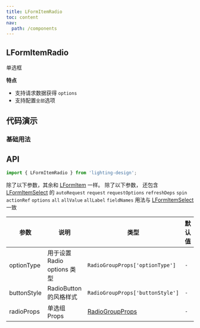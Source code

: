 ```yaml
---
title: LFormItemRadio
toc: content
nav:
  path: /components
---
```


## LFormItemRadio

单选框

**特点**

- 支持请求数据获得 `options`
- 支持配置`全部`选项

## 代码演示

### 基础用法

<code src='./demos/demo.tsx'></code>

<!-- <code src='./demos/Demo1.tsx'></code>

### 异步请求

<code src='./demos/Demo2.tsx'></code>

### 依赖项自动请求

<code src='./demos/Demo3.tsx'></code>
 -->

## API

```ts
import { LFormItemRadio } from 'lighting-design';
```

除了以下参数，其余和 [LFormItem](/components/form-item) 一样。
除了以下参数， 还包含 [LFormItemSelect](/components/form-item-select#api) 的 `autoRequest` `request` `requestOptions` `refreshDeps` `spin` `actionRef` `options` `all` `allValue` `allLabel` `fieldNames`
用法与 [LFormItemSelect](/components/form-item-select#api) 一致

| 参数        | 说明                        | 类型                                                           | 默认值 |
| ----------- | --------------------------- | -------------------------------------------------------------- | ------ |
| optionType  | 用于设置 Radio options 类型 | `RadioGroupProps['optionType']`                                | `-`    |
| buttonStyle | RadioButton 的风格样式      | `RadioGroupProps['buttonStyle']`                               | `-`    |
| radioProps  | 单选组 Props                | [RadioGroupProps](https://ant.design/components/radio-cn/#api) | `-`    |
